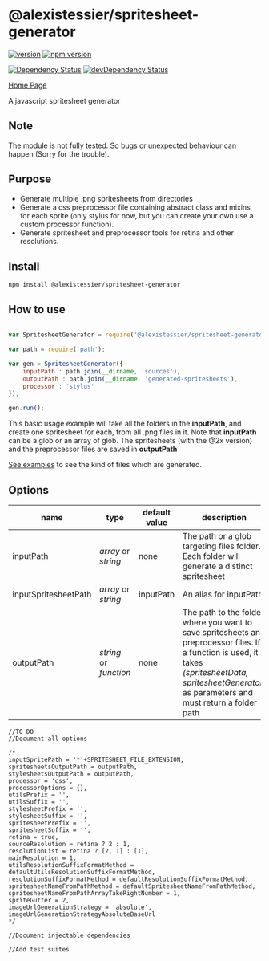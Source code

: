
@alexistessier/spritesheet-generator
==================

[![version](https://img.shields.io/badge/version-1.0.1-blue.svg)](https://github.com/AlexisTessier/spritesheet-generator#readme)
[![npm version](https://badge.fury.io/js/%40alexistessier%2Fspritesheet-generator.svg)](https://badge.fury.io/js/%40alexistessier%2Fspritesheet-generator)

[![Dependency Status](https://david-dm.org/AlexisTessier/spritesheet-generator.svg)](https://david-dm.org/AlexisTessier/spritesheet-generator)
[![devDependency Status](https://david-dm.org/AlexisTessier/spritesheet-generator/dev-status.svg)](https://david-dm.org/AlexisTessier/spritesheet-generator#info=devDependencies)

[Home Page](https://github.com/AlexisTessier/spritesheet-generator#readme)

A javascript spritesheet generator

Note
----
The module is not fully tested. So bugs or unexpected behaviour can happen (Sorry for the trouble).

Purpose
-------

+ Generate multiple .png spritesheets from directories
+ Generate a css preprocessor file containing abstract class and mixins for each sprite (only stylus for now, but you can create your own use a custom processor function).
+ Generate spritesheet and preprocessor tools for retina and other resolutions.

Install
-------

```
npm install @alexistessier/spritesheet-generator
```

How to use
----------

```javascript

var SpritesheetGenerator = require('@alexistessier/spritesheet-generator/factory');

var path = require('path');

var gen = SpritesheetGenerator({
	inputPath : path.join(__dirname, 'sources'),
	outputPath : path.join(__dirname, 'generated-spritesheets'),
	processor : 'stylus'
});

gen.run();

```

This basic usage example will take all the folders in the **inputPath**, and create one spritesheet for each, from all .png files in it. Note that **inputPath** can be a glob or an array of glob. The spritesheets (with the @2x version) and the preprocessor files are saved in **outputPath**

[See examples](https://github.com/AlexisTessier/spritesheet-generator/tree/master/examples) to see the kind of files which are generated.

Options
-------

| name | type | default value | description |
|------|------|---------------|-------------|
| inputPath | *array* or *string* | none | The path or a glob targeting files folder. Each folder will generate a distinct spritesheet |
| inputSpritesheetPath | *array* or *string* | inputPath | An alias for inputPath |
| outputPath | *string* or *function* | none | The path to the folder where you want to save spritesheets and preprocessor files. If a function is used, it takes *(spritesheetData, spritesheetGenerator)* as parameters and must return a folder path |


```
//TO DO
//Document all options

/*
inputSpritePath = '*'+SPRITESHEET_FILE_EXTENSION,
spritesheetsOutputPath = outputPath,
stylesheetsOutputPath = outputPath,
processor = 'css',
processorOptions = {},
utilsPrefix = '',
utilsSuffix = '',
stylesheetPrefix = '',
stylesheetSuffix = '',
spritesheetPrefix = '',
spritesheetSuffix = '',
retina = true,
sourceResolution = retina ? 2 : 1,
resolutionList = retina ? [2, 1] : [1],
mainResolution = 1,
utilsResolutionSuffixFormatMethod = defaultUtilsResolutionSuffixFormatMethod,
resolutionSuffixFormatMethod = defaultResolutionSuffixFormatMethod,
spritesheetNameFromPathMethod = defaultSpritesheetNameFromPathMethod,
spritesheetNameFromPathArrayTakeRightNumber = 1,
spriteGutter = 2,
imageUrlGenerationStrategy = 'absolute',
imageUrlGenerationStrategyAbsoluteBaseUrl 
*/

//Document injectable dependencies

//Add test suites

```